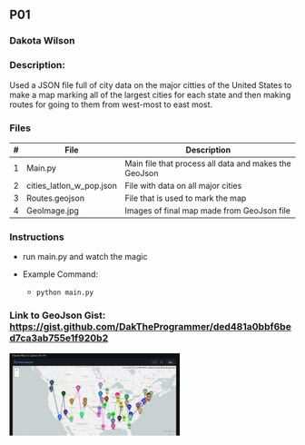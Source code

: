 ## P01
### Dakota Wilson
### Description:

Used a JSON file full of city data on the major citties of the United States to make a map marking all of the largest cities for each state and then making routes for going to them from west-most to east most.

### Files

|   #   | File                      | Description                                                 |
| :---: | ------------------------- | ----------------------------------------------------------- |
|   1   | Main.py                   | Main file that process all data and makes the GeoJson       |
|   2   | cities_latlon_w_pop.json  | File with data on all major cities                          |
|   3   | Routes.geojson            | File that is used to mark the map                           |
|   4   | GeoImage.jpg              | Images of final map made from GeoJson file                  |

### Instructions

- run main.py and watch the magic

- Example Command:
    - `python main.py`

### Link to GeoJson Gist: https://gist.github.com/DakTheProgrammer/ded481a0bbf6bed7ca3ab755e1f920b2

<img src="GeoImage.jpg" width="300">